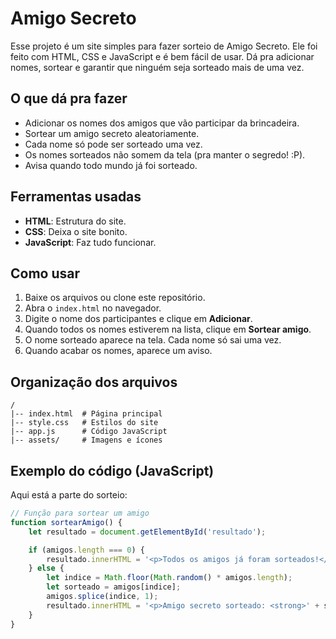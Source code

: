 # Amigo Secreto

Esse projeto é um site simples para fazer sorteio de Amigo Secreto. Ele foi feito com HTML, CSS e JavaScript e é bem fácil de usar. Dá pra adicionar nomes, sortear e garantir que ninguém seja sorteado mais de uma vez.

## O que dá pra fazer

- Adicionar os nomes dos amigos que vão participar da brincadeira.
- Sortear um amigo secreto aleatoriamente.
- Cada nome só pode ser sorteado uma vez.
- Os nomes sorteados não somem da tela (pra manter o segredo! :P).
- Avisa quando todo mundo já foi sorteado.

## Ferramentas usadas

- **HTML**: Estrutura do site.
- **CSS**: Deixa o site bonito.
- **JavaScript**: Faz tudo funcionar.

## Como usar

1. Baixe os arquivos ou clone este repositório.
2. Abra o `index.html` no navegador.
3. Digite o nome dos participantes e clique em **Adicionar**.
4. Quando todos os nomes estiverem na lista, clique em **Sortear amigo**.
5. O nome sorteado aparece na tela. Cada nome só sai uma vez.
6. Quando acabar os nomes, aparece um aviso.

## Organização dos arquivos

```
/
|-- index.html  # Página principal
|-- style.css   # Estilos do site
|-- app.js      # Código JavaScript
|-- assets/     # Imagens e ícones
```

## Exemplo do código (JavaScript)

Aqui está a parte do sorteio:

```javascript
// Função para sortear um amigo
function sortearAmigo() {
    let resultado = document.getElementById('resultado');

    if (amigos.length === 0) {
        resultado.innerHTML = '<p>Todos os amigos já foram sorteados!</p>';
    } else {
        let indice = Math.floor(Math.random() * amigos.length);
        let sorteado = amigos[indice];
        amigos.splice(indice, 1);
        resultado.innerHTML = '<p>Amigo secreto sorteado: <strong>' + sorteado + '</strong></p>';
    }
}
```

